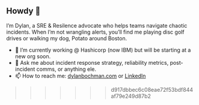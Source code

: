 ## Howdy 👋

I’m Dylan, a SRE & Resilence advocate who helps teams navigate chaotic incidents. When I’m not wrangling alerts, you’ll find me playing disc golf drives or walking my dog, Potato around Boston.

- 🔭 I’m currently working @ Hashicorp (now IBM) but will be starting at a new org soon.
- 💬 Ask me about incident response strategy, reliability metrics, post-incident comms, or anything ele.
- 📫 How to reach me: [dylanbochman.com](https://dylanbochman.com) or [LinkedIn](https://linkedin.com/in/dylanbochman)
>>>>>>> d917dbbec6c08eae72f53bdf844af79e249d87b2

